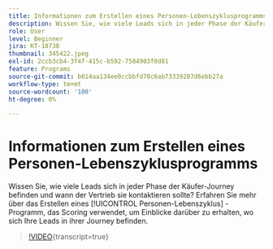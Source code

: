```yaml
---
title: Informationen zum Erstellen eines Personen-Lebenszyklusprogramms
description: Wissen Sie, wie viele Leads sich in jeder Phase der Käufer-Journey befinden und wann der Vertrieb sie kontaktieren sollte? Erfahren Sie mehr über das Erstellen eines [!UICONTROL Personen-Lebenszyklus] -Programm, das Scoring verwendet, um Einblicke darüber zu erhalten, wo sich Ihre Leads in ihrer Journey befinden.
role: User
level: Beginner
jira: KT-10738
thumbnail: 345422.jpeg
exl-id: 2ccb3cb4-3f4f-415c-b592-7504903f0d81
feature: Programs
source-git-commit: b614aa134ee0ccbbfd70c6ab73339287d6ebb27a
workflow-type: tm+mt
source-wordcount: '100'
ht-degree: 0%

---
```


# Informationen zum Erstellen eines Personen-Lebenszyklusprogramms

Wissen Sie, wie viele Leads sich in jeder Phase der Käufer-Journey befinden und wann der Vertrieb sie kontaktieren sollte? Erfahren Sie mehr über das Erstellen eines [!UICONTROL Personen-Lebenszyklus] -Programm, das Scoring verwendet, um Einblicke darüber zu erhalten, wo sich Ihre Leads in ihrer Journey befinden.

>[!VIDEO](https://video.tv.adobe.com/v/345422/?quality=12&learn=on){transcript=true}
